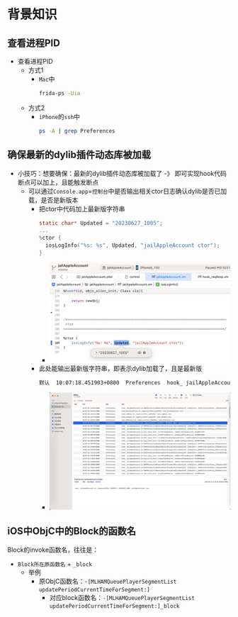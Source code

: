 # 背景知识

## 查看进程PID

* 查看进程PID
  * 方式1
    * `Mac`中
      ```bash
      frida-ps -Uia
      ```
  * 方式2
    * `iPhone`的`ssh`中
      ```bash
      ps -A | grep Preferences
      ```

## 确保最新的dylib插件动态库被加载

* 小技巧：想要确保：最新的dylib插件动态库被加载了 -》 即可实现hook代码断点可以加上，且能触发断点
  * 可以通过`Console.app`=`控制台`中是否输出相关ctor日志确认dylib是否已加载，是否是新版本
    * 把ctor中代码加上最新版字符串
      ```c
      static char* Updated = "20230627_1005";
      ...
      %ctor {
        iosLogInfo("%s: %s", Updated, "jailAppleAccount ctor");
      }
      ```
      * ![hook_ctor_updated](../../assets/img/hook_ctor_updated.png)
    * 此处能输出最新版字符串，即表示dylib加载了，且是最新版
      ```bash
      默认  10:07:18.451903+0800  Preferences  hook_ jailAppleAccount.xm _logosLocalCtor_96660fcf: 20230627_1005: jailAppleAccount ctor
      ```
      * ![console_log_show_updated_ctor](../../assets/img/console_log_show_updated_ctor.jpg)

## iOS中ObjC中的Block的函数名

Block的invoke函数名，往往是：

* `Block所在原函数名` + `_block`
  * 举例
    * 原ObjC函数名：`-[MLHAMQueuePlayerSegmentList updatePeriodCurrentTimeForSegment:]`
      * 对应block函数名：`-[MLHAMQueuePlayerSegmentList updatePeriodCurrentTimeForSegment:]_block`
